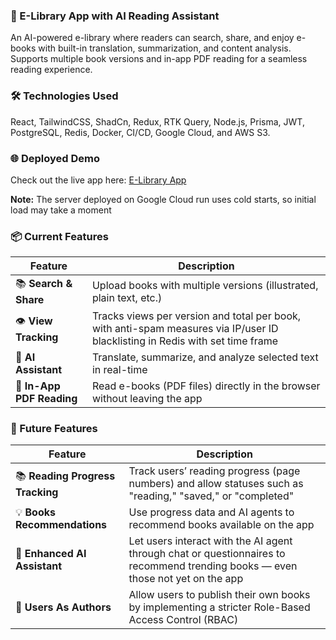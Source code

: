 ### 📖 E-Library App with AI Reading Assistant
An AI-powered e-library where readers can search, share, and enjoy e-books with built-in translation, summarization, and content analysis. Supports multiple book versions and in-app PDF reading for a seamless reading experience.

### 🛠 Technologies Used
React, TailwindCSS, ShadCn, Redux, RTK Query, Node.js, Prisma, JWT, PostgreSQL, Redis, Docker, CI/CD, Google Cloud, and AWS S3.

### 🌐 Deployed Demo
Check out the live app here: [E-Library App](https://e-library-dashboard-fe-deployed.vercel.app/)

**Note:** The server deployed on Google Cloud run uses cold starts, so initial load may take a moment

### 📦 Current Features

| Feature | Description |
|---------|-------------|
| 📚 **Search & Share** | Upload books with multiple versions (illustrated, plain text, etc.) |
| 👁 **View Tracking** | Tracks views per version and total per book, with anti-spam measures via IP/user ID blacklisting in Redis with set time frame |
| 🤖 **AI Assistant** | Translate, summarize, and analyze selected text in real-time |
| 📄 **In-App PDF Reading** | Read e-books (PDF files) directly in the browser without leaving the app |

### 🚀 Future Features

| Feature | Description |
|---------|-------------|
| 📚 **Reading Progress Tracking** | Track users’ reading progress (page numbers) and allow statuses such as "reading," "saved," or "completed" |
| 💡 **Books Recommendations** | Use progress data and AI agents to recommend books available on the app |
| 🤖 **Enhanced AI Assistant** | Let users interact with the AI agent through chat or questionnaires to recommend trending books — even those not yet on the app |
| 📖 **Users As Authors** | Allow users to publish their own books by implementing a stricter Role-Based Access Control (RBAC) |
